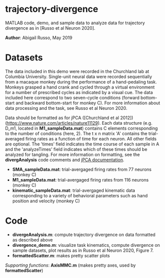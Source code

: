 # trajectory-divergence
MATLAB code, demo, and sample data to analyze data for trajectory divergence as in [Russo et al Neuron 2020].

**Author**: Abigail Russo, May 2019

# Datasets
The data included in this demo were recorded in the Churchland lab at Columbia University. Single-unit neural data were  recorded sequentially from a macaque monkey during the performance of a hand-pedaling task. Monkeys grasped a hand crank and cycled through a virtual environment for a number of prescribed cycles as indicated by a visual cue. The data included here correspond to two seven-cycle conditions (forward bottom-start and backward bottom-start for monkey C).  For more information about data processing and the task, see Russo et al  Neuron 2020.

Data should be formatted as for jPCA ([Churchland et al 2012])(https://www.nature.com/articles/nature11129). Each data structure (e.g. D_m1, located in **M1_sampleData.mat**) contains C elements corresponding to the number of conditions (here, 2). The t x n matrix 'A' contains the trial-averaged firing rates as a function of time for each neuron. All other fields are optional. The 'times' field indicates the time course of each sample in A and the 'analyzeTimes' field indicates which of these times should be analyzed for tangling. For more information on formatting, see the **divergAnalysis** code comments and [jPCA documentation](https://www.dropbox.com/sh/2q3m5fqfscwf95j/AAC3WV90hHdBgz0Np4RAKJpYa?dl=0&preview=NOTES.pdf).

* **SMA_sampleData.mat**: trial-avergaged firing rates from 77 neurons (monkey C)
* **M1_sampleData.mat**: trial-avergaged firing rates from 116 neurons (monkey C)
* **kinematic_sampleData.mat**: trial-avergaged kinematic data corresponding to a variety of behavioral parameters such as hand position and velocity (monkey C)

# Code

* **divergeAnalysis.m**: compute trajectory divergence on data formatted as described above
* **divergence_demo.m**: visualize task kinematics, compute divergence on sample datasets, plot results as in Russo et al Neuron 2020, Figure 7.
* **formattedScatter.m**: makes pretty scatter plots

*Supporting functions*: **AxisMMC.m** (makes pretty axes, used by **formattedScatter**)

